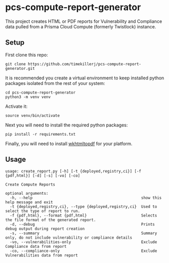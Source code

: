 # pcs-compute-report-generator
This project creates HTML or PDF reports for Vulnerability and Compliance data pulled from a Prisma Cloud Compute (formerly Twistlock) instance.

## Setup
First clone this repo:

```
git clone https://github.com/timekillerj/pcs-compute-report-generator.git
```

It is recommended you create a virtual environment to keep installed python packages isolated from the rest of your system:

```
cd pcs-compute-report-generator
python3 -m venv venv
```
Activate it:

```
source venv/bin/activate
```

Next you will need to install the required python packages:

```
pip install -r requirements.txt
```

Finally, you will need to install [wkhtmltopdf](https://wkhtmltopdf.org/downloads.html) for your platform.

## Usage
```
usage: create_report.py [-h] [-t {deployed,registry,ci}] [-f {pdf,html}] [-d] [-s] [-vo] [-co]

Create Compute Reports

optional arguments:
  -h, --help                                                show this help message and exit
  -t {deployed,registry,ci}, --type {deployed,registry,ci}  Used to select the type of report to run.
  -f {pdf,html}, --format {pdf,html}                        Selects the file format of the generated report.
  -d, --debug                                               Prints debug output during report creation
  -s, --summary                                             Summary only, do not include vulnerability or compliance details
  -vo, --vulnerabilities-only                               Exclude Compliance data from report
  -co, --compliance-only                                    Exclude Vulnerabilities data from report
```